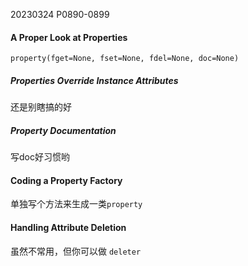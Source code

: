 20230324    P0890-0899

#### A Proper Look at Properties
`property(fget=None, fset=None, fdel=None, doc=None)`
##### Properties Override Instance Attributes
还是别瞎搞的好

##### Property Documentation
写doc好习惯哟

#### Coding a Property Factory
单独写个方法来生成一类`property`

#### Handling Attribute Deletion
虽然不常用，但你可以做 `deleter`

